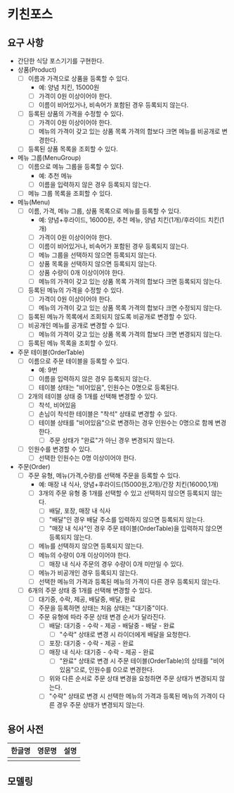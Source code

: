 # 키친포스

## 요구 사항
- 간단한 식당 포스기기를 구현한다.
- 상품(Product)
  - [ ] 이름과 가격으로 상품을 등록할 수 있다.
    - 예: 양념 치킨, 15000원
    - [ ] 가격이 0원 이상이어야 한다.    
    - [ ] 이름이 비어있거나, 비속어가 포함된 경우 등록되지 않는다.    
  - [ ] 등록된 상품의 가격을 수정할 수 있다.
    - [ ] 가격이 0원 이상이어야 한다.
    - [ ] 메뉴의 가격이 갖고 있는 상품 목록 가격의 합보다 크면 메뉴를 비공개로 변경한다. 
  - [ ] 등록된 상품 목록을 조회할 수 있다.
- 메뉴 그룹(MenuGroup)
  - [ ] 이름으로 메뉴 그룹을 등록할 수 있다.
    - 예: 추천 메뉴
    - [ ] 이름을 입력하지 않은 경우 등록되지 않는다.
  - [ ] 메뉴 그룹 목록을 조회할 수 있다.
- 메뉴(Menu)
  - [ ] 이름, 가격, 메뉴 그룹, 상품 목록으로 메뉴를 등록할 수 있다.
    - 예: 양념+후라이드, 16000원, 추천 메뉴, 양념 치킨(1개)/후라이드 치킨(1개)
    - [ ] 가격이 0원 이상이어야 한다.
    - [ ] 이름이 비어있거나, 비속어가 포함된 경우 등록되지 않는다.
    - [ ] 메뉴 그룹을 선택하지 않으면 등록되지 않는다.
    - [ ] 상품 목록을 선택하지 않으면 등록되지 않는다.
    - [ ] 상품 수량이 0개 이상이어야 한다.
    - [ ] 메뉴의 가격이 갖고 있는 상품 목록 가격의 합보다 크면 등록되지 않는다.
  - [ ] 등록된 메뉴의 가격을 수정할 수 있다.
    - [ ] 가격이 0원 이상이어야 한다.
    - [ ] 메뉴의 가격이 갖고 있는 상품 목록 가격의 합보다 크면 수정되지 않는다.
  - [ ] 등록된 메뉴가 목록에서 조회되지 않도록 비공개로 변경할 수 있다.
  - [ ] 비공개인 메뉴를 공개로 변경할 수 있다.
    - [ ] 메뉴의 가격이 갖고 있는 상품 목록 가격의 합보다 크면 변경되지 않는다.
  - [ ] 등록된 메뉴 목록을 조회할 수 있다.
- 주문 테이블(OrderTable)
  - [ ] 이름으로 주문 테이블을 등록할 수 있다.
    - 예: 9번
    - [ ] 이름을 입력하지 않은 경우 등록되지 않는다.
    - [ ] 테이블 상태는 "비어있음", 인원수는 0명으로 등록된다.
  - [ ] 2개의 테이블 상태 중 1개를 선택해 변경할 수 있다.
    - [ ] 착석, 비어있음
    - [ ] 손님이 착석한 테이블은 "착석" 상태로 변경할 수 있다.
    - [ ] 테이블 상태를 "비어있음"으로 변경하는 경우 인원수는 0명으로 함께 변경한다.
      - [ ] 주문 상태가 "완료"가 아닌 경우 변경되지 않는다.
  - [ ] 인원수를 변경할 수 있다.
    - [ ] 선택한 인원수는 0명 이상이어야 한다.
- 주문(Order)
  - [ ] 주문 유형, 메뉴(가격,수량)를 선택해 주문을 등록할 수 있다.
    - 예: 매장 내 식사, 양념+후라이드(15000원,2개)/간장 치킨(16000,1개)
    - [ ] 3개의 주문 유형 중 1개를 선택할 수 있고 선택하지 않으면 등록되지 않는다.
      - [ ] 배달, 포장, 매장 내 식사
      - [ ] "배달"인 경우 배달 주소를 입력하지 않으면 등록되지 않는다.
      - [ ] "매장 내 식사"인 경우 주문 테이블(OrderTable)을 입력하지 않으면 등록되지 않는다.    
    - [ ] 메뉴를 선택하지 않으면 등록되지 않는다.
    - [ ] 메뉴의 수량이 0개 이상이어야 한다.
      - [ ] 매장 내 식사 주문의 경우 수량이 0개 미만일 수 있다.
    - [ ] 메뉴가 비공개인 경우 등록되지 않는다.
    - [ ] 선택한 메뉴의 가격과 등록된 메뉴의 가격이 다른 경우 등록되지 않는다.
  - [ ] 6개의 주문 상태 중 1개를 선택해 변경할 수 있다.
    - [ ] 대기중, 수락, 제공, 배달중, 배달, 완료
    - [ ] 주문을 등록하면 상태는 처음 상태는 "대기중"이다.
    - [ ] 주문 유형에 따라 주문 상태 변경 순서가 달라진다.
      - [ ] 배달: 대기중 - 수락 - 제공 - 배달중 - 배달 - 완료
        - [ ] "수락" 상태로 변경 시 라이더에게 배달을 요청한다.
      - [ ] 포장: 대기중 - 수락 - 제공 - 완료
      - [ ] 매장 내 식사: 대기중 - 수락 - 제공 - 완료
        - [ ] "완료" 상태로 변경 시 주문 테이블(OrderTable)의 상태를 "비어있음"으로, 인원수를 0으로 변경한다.
      - [ ] 위와 다른 순서로 주문 상태 변경을 요청하면 주문 상태가 변경되지 않는다. 
      - [ ] "수락" 상태로 변경 시 선택한 메뉴의 가격과 등록된 메뉴의 가격이 다른 경우 주문 상태가 변경되지 않는다.

## 용어 사전

| 한글명 | 영문명 | 설명 |
| --- | --- | --- |
|  |  |  |

## 모델링